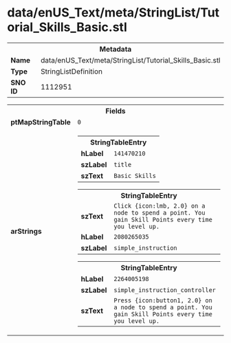<h1>data/enUS_Text/meta/StringList/Tutorial_Skills_Basic.stl</h1><table><tr><th colspan="100%">Metadata</th></tr><tr><td><b>Name</b></td><td>data/enUS_Text/meta/StringList/Tutorial_Skills_Basic.stl</td></tr><tr><td><b>Type</b></td><td>StringListDefinition</td></tr><tr><td><b>SNO ID</b></td><td>1112951</td></tr></table>

<table><tr><th colspan="100%">Fields</th></tr><tr><td><b>ptMapStringTable</b></td><td><code>0</code></td></tr><tr><td><b>arStrings</b></td><td><table><tr><th colspan="100%">StringTableEntry</th></tr><tr><td><b>hLabel</b></td><td><code>141470210</code></td></tr><tr><td><b>szLabel</b></td><td><code>title</code></td></tr><tr><td><b>szText</b></td><td><code>Basic Skills</code></td></tr></table>


<table><tr><th colspan="100%">StringTableEntry</th></tr><tr><td><b>szText</b></td><td><code>Click {icon:lmb, 2.0} on a node to spend a point. You gain Skill Points every time you level up.</code></td></tr><tr><td><b>hLabel</b></td><td><code>2080265035</code></td></tr><tr><td><b>szLabel</b></td><td><code>simple_instruction</code></td></tr></table>


<table><tr><th colspan="100%">StringTableEntry</th></tr><tr><td><b>hLabel</b></td><td><code>2264005198</code></td></tr><tr><td><b>szLabel</b></td><td><code>simple_instruction_controller</code></td></tr><tr><td><b>szText</b></td><td><code>Press {icon:button1, 2.0} on a node to spend a point. You gain Skill Points every time you level up.</code></td></tr></table>


</td></tr></table>

